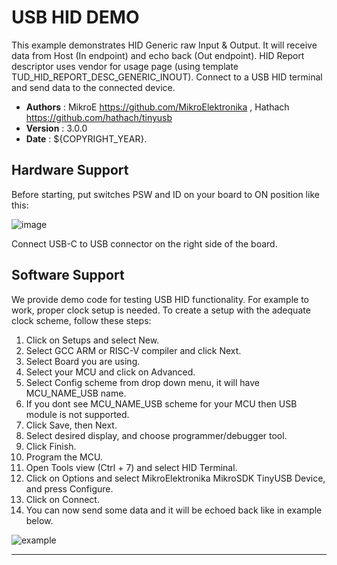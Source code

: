 # USB HID DEMO

This example demonstrates HID Generic raw Input & Output. It will receive data from Host (In endpoint) and echo back (Out endpoint). HID Report descriptor uses vendor for usage page (using template TUD_HID_REPORT_DESC_GENERIC_INOUT). Connect to a USB HID terminal and send data to the connected device.

- **Authors**     : MikroE https://github.com/MikroElektronika
                  , Hathach https://github.com/hathach/tinyusb
- **Version**     : 3.0.0
- **Date**        : ${COPYRIGHT_YEAR}.

## Hardware Support

Before starting, put switches PSW and ID on your board to ON position like this:

![image](https://download.mikroe.com/images/click_for_ide/board-uni-ds-v8-usb.png)

Connect USB-C to USB connector on the right side of the board.

## Software Support

We provide demo code for testing USB HID functionality.
For example to work, proper clock setup is needed. To create a setup with the adequate clock scheme, follow these steps:

1. Click on Setups and select New.
2. Select GCC ARM or RISC-V compiler and click Next.
3. Select Board you are using.
4. Select your MCU and click on Advanced.
5. Select Config scheme from drop down menu, it will have MCU_NAME_USB name.
6. If you dont see MCU_NAME_USB scheme for your MCU then USB module is not supported.
7. Click Save, then Next.
8. Select desired display, and choose programmer/debugger tool.
9. Click Finish.
10. Program the MCU.
11. Open Tools view (Ctrl + 7) and select HID Terminal.
12. Click on Options and select MikroElektronika MikroSDK TinyUSB Device, and press Configure.
13. Click on Connect.
14. You can now send some data and it will be echoed back like in example below.

![example](https://download.mikroe.com/images/click_for_ide/demo-usb-hid.png)

---
